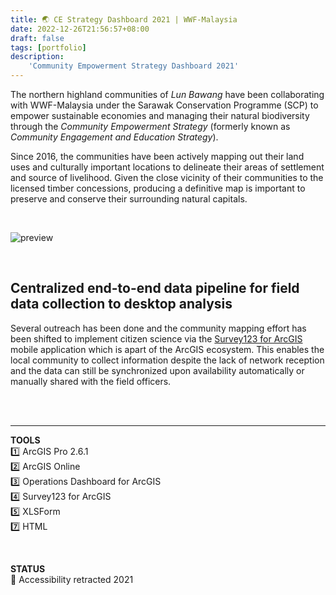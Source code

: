```yaml
---
title: 🌏 CE Strategy Dashboard 2021 | WWF-Malaysia
date: 2022-12-26T21:56:57+08:00
draft: false
tags: [portfolio]
description:
    'Community Empowerment Strategy Dashboard 2021'
---
```

The northern highland communities of *Lun Bawang* have been collaborating with WWF-Malaysia under the Sarawak Conservation Programme (SCP) to empower sustainable economies and managing their natural biodiversity through the *Community Empowerment Strategy* (formerly known as *Community Engagement and Education Strategy*).

Since 2016, the communities have been actively mapping out their land uses and culturally important locations to delineate their areas of settlement and source of livelihood. Given the close vicinity of their communities to the licensed timber concessions, producing a definitive map is important to preserve and conserve their surrounding natural capitals.

&nbsp;

![preview](/image/blog/wwfmy_cee2020_00.png)

&nbsp;
## **Centralized end-to-end data pipeline for field data collection to desktop analysis**
Several outreach has been done and the community mapping effort has been shifted to implement citizen science via the [Survey123 for ArcGIS](https://survey123.arcgis.com/) mobile application which is apart of the ArcGIS ecosystem. This enables the local community to collect information despite the lack of network reception and the data can still be synchronized upon availability automatically or manually shared with the field officers.

\
&nbsp;
&nbsp;
_______________________________________________________________________________________________
**TOOLS** \
1️⃣ ArcGIS Pro 2.6.1 \
2️⃣ ArcGIS Online \
3️⃣ Operations Dashboard for ArcGIS \
4️⃣ Survey123 for ArcGIS \
5️⃣ XLSForm \
7️⃣ HTML 

&nbsp;

**STATUS** \
🛑 Accessibility retracted 2021